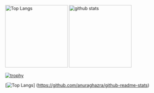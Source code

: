 <!--
**Hirota723/Hirota723** is a ✨ _special_ ✨ repository because its `README.md` (this file) appears on your GitHub profile.

Here are some ideas to get you started:

- 🔭 I’m currently working on ...
- 🌱 I’m currently learning ...
- 👯 I’m looking to collaborate on ...
- 🤔 I’m looking for help with ...
- 💬 Ask me about ...
- 📫 How to reach me: ...
- 😄 Pronouns: ...
- ⚡ Fun fact: ...
-->
<p align="left"> 
  <img alt="Top Langs" height="200px" src="https://github-readme-stats.vercel.app/api/top-langs/?username=Hirota723&show_icons=true&theme=onedark" />
<img alt="github stats" height=200px" src="https://github-readme-stats.vercel.app/api?username=Hirota723&count_private=true&show_icons=true&show_icons=true&theme=onedark" />
</p>

[![trophy](https://github-profile-trophy.vercel.app/?username=Hirota723&theme=onedark&column=8
)](https://github.com/ryo-ma/github-profile-trophy)

[![Top Langs](https://github-readme-stats.vercel.app/api/top-langs/?username=Hirota723&layout=compact)]
(https://github.com/anuraghazra/github-readme-stats)
